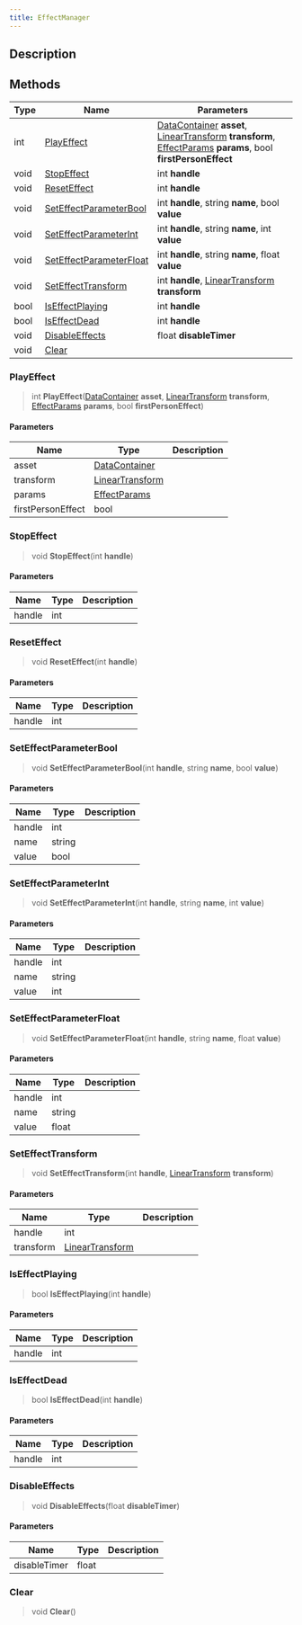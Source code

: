 ```yaml
---
title: EffectManager
---
```

## Description

## Methods

| Type | Name                                                | Parameters                                                                                                                                                                                                                     |
| ---- | --------------------------------------------------- | ------------------------------------------------------------------------------------------------------------------------------------------------------------------------------------------------------------------------------ |
| int  | [PlayEffect](#playeffect)                           | [DataContainer](/vext/ref/shared/class/datacontainer) **asset**, [LinearTransform](/vext/ref/shared/class/lineartransform) **transform**, [EffectParams](/vext/ref/cls/clt/effectparams) **params**, bool **firstPersonEffect** |
| void | [StopEffect](#stopeffect)                           | int **handle**                                                                                                                                                                                                                 |
| void | [ResetEffect](#reseteffect)                         | int **handle**                                                                                                                                                                                                                 |
| void | [SetEffectParameterBool](#seteffectparameterbool)   | int **handle**, string **name**, bool **value**                                                                                                                                                                                |
| void | [SetEffectParameterInt](#seteffectparameterint)     | int **handle**, string **name**, int **value**                                                                                                                                                                                 |
| void | [SetEffectParameterFloat](#seteffectparameterfloat) | int **handle**, string **name**, float **value**                                                                                                                                                                               |
| void | [SetEffectTransform](#seteffecttransform)           | int **handle**, [LinearTransform](/vext/ref/shared/class/lineartransform) **transform**                                                                                                                                          |
| bool | [IsEffectPlaying](#iseffectplaying)                 | int **handle**                                                                                                                                                                                                                 |
| bool | [IsEffectDead](#iseffectdead)                       | int **handle**                                                                                                                                                                                                                 |
| void | [DisableEffects](#disableeffects)                   | float **disableTimer**                                                                                                                                                                                                         |
| void | [Clear](#clear)                                     |                                                                                                                                                                                                                                |

### PlayEffect

> int **PlayEffect**([DataContainer](/vext/ref/shared/class/datacontainer) **asset**, [LinearTransform](/vext/ref/shared/class/lineartransform) **transform**, [EffectParams](/vext/ref/cls/clt/effectparams) **params**, bool **firstPersonEffect**)

#### Parameters

| Name              | Type                                                    | Description |
| ----------------- | ------------------------------------------------------- | ----------- |
| asset             | [DataContainer](/vext/ref/shared/class/datacontainer)     |             |
| transform         | [LinearTransform](/vext/ref/shared/class/lineartransform) |             |
| params            | [EffectParams](/vext/ref/cls/clt/effectparams)       |             |
| firstPersonEffect | bool                                                    |             |

### StopEffect

> void **StopEffect**(int **handle**)

#### Parameters

| Name   | Type | Description |
| ------ | ---- | ----------- |
| handle | int  |             |

### ResetEffect

> void **ResetEffect**(int **handle**)

#### Parameters

| Name   | Type | Description |
| ------ | ---- | ----------- |
| handle | int  |             |

### SetEffectParameterBool

> void **SetEffectParameterBool**(int **handle**, string **name**, bool **value**)

#### Parameters

| Name   | Type   | Description |
| ------ | ------ | ----------- |
| handle | int    |             |
| name   | string |             |
| value  | bool   |             |

### SetEffectParameterInt

> void **SetEffectParameterInt**(int **handle**, string **name**, int **value**)

#### Parameters

| Name   | Type   | Description |
| ------ | ------ | ----------- |
| handle | int    |             |
| name   | string |             |
| value  | int    |             |

### SetEffectParameterFloat

> void **SetEffectParameterFloat**(int **handle**, string **name**, float **value**)

#### Parameters

| Name   | Type   | Description |
| ------ | ------ | ----------- |
| handle | int    |             |
| name   | string |             |
| value  | float  |             |

### SetEffectTransform

> void **SetEffectTransform**(int **handle**, [LinearTransform](/vext/ref/shared/class/lineartransform) **transform**)

#### Parameters

| Name      | Type                                                    | Description |
| --------- | ------------------------------------------------------- | ----------- |
| handle    | int                                                     |             |
| transform | [LinearTransform](/vext/ref/shared/class/lineartransform) |             |

### IsEffectPlaying

> bool **IsEffectPlaying**(int **handle**)

#### Parameters

| Name   | Type | Description |
| ------ | ---- | ----------- |
| handle | int  |             |

### IsEffectDead

> bool **IsEffectDead**(int **handle**)

#### Parameters

| Name   | Type | Description |
| ------ | ---- | ----------- |
| handle | int  |             |

### DisableEffects

> void **DisableEffects**(float **disableTimer**)

#### Parameters

| Name         | Type  | Description |
| ------------ | ----- | ----------- |
| disableTimer | float |             |

### Clear

> void **Clear**()
